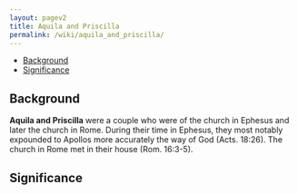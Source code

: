 ```yaml
---
layout: pagev2
title: Aquila and Priscilla
permalink: /wiki/aquila_and_priscilla/
---
```

- [Background](#background)
- [Significance](#significance)

## Background

**Aquila and Priscilla** were a couple who were of the church in Ephesus and later the church in Rome. During their time in Ephesus, they most notably expounded to Apollos more accurately the way of God (Acts. 18:26). The church in Rome met in their house (Rom. 16:3-5).

## Significance
